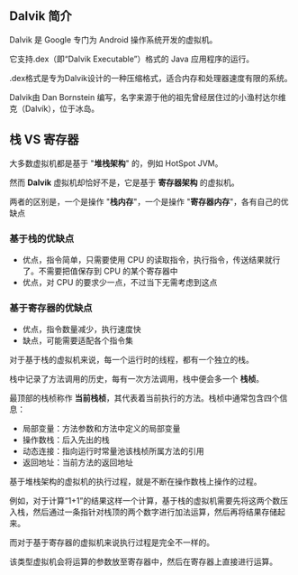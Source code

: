 

## Dalvik 简介


Dalvik 是 Google 专门为 Android 操作系统开发的虚拟机。

它支持.dex（即“Dalvik Executable”）格式的 Java 应用程序的运行。


.dex格式是专为Dalvik设计的一种压缩格式，适合内存和处理器速度有限的系统。

Dalvik由 Dan Bornstein 编写，名字来源于他的祖先曾经居住过的小渔村达尔维克（Dalvík），位于冰岛。


## 栈 VS 寄存器

大多数虚拟机都是基于 "**堆栈架构**" 的，例如 HotSpot JVM。

然而 **Dalvik** 虚拟机却恰好不是，它是基于 **寄存器架构** 的虚拟机。

两者的区别是，一个是操作 "**栈内存**"，一个是操作 "**寄存器内存**"，各有自己的优缺点

###  基于栈的优缺点

- 优点，指令简单，只需要使用 CPU 的读取指令，执行指令，传送结果就行了。不需要把值保存到 CPU 的某个寄存器中
- 优点，对 CPU 的要求少一点，不过当下无需考虑到这点

### 基于寄存器的优缺点

- 优点，指令数量减少，执行速度快
- 缺点，可能需要适配各个指令集


对于基于栈的虚拟机来说，每一个运行时的线程，都有一个独立的栈。

栈中记录了方法调用的历史，每有一次方法调用，栈中便会多一个 **栈桢**。

最顶部的栈桢称作 **当前栈桢**，其代表着当前执行的方法。栈桢中通常包含四个信息：

- 局部变量：方法参数和方法中定义的局部变量
- 操作数栈：后入先出的栈
- 动态连接：指向运行时常量池该栈桢所属方法的引用
- 返回地址：当前方法的返回地址

基于堆栈架构的虚拟机的执行过程，就是不断在操作数栈上操作的过程。

例如，对于计算“1+1”的结果这样一个计算，基于栈的虚拟机需要先将这两个数压入栈，然后通过一条指针对栈顶的两个数字进行加法运算，然后再将结果存储起来。

而对于基于寄存器的虚拟机来说执行过程是完全不一样的。

该类型虚拟机会将运算的参数放至寄存器中，然后在寄存器上直接进行运算。


